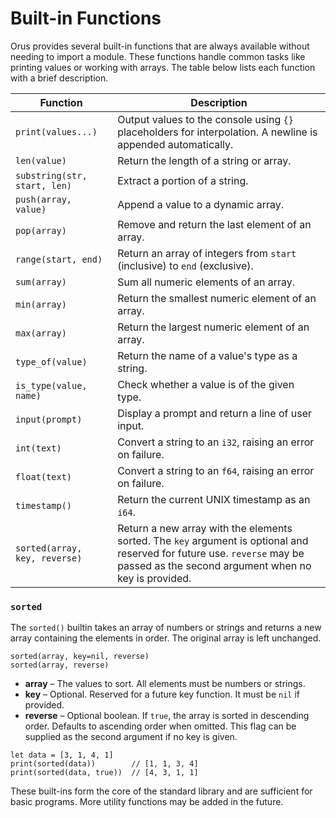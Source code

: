 # Built-in Functions

Orus provides several built-in functions that are always available without
needing to import a module. These functions handle common tasks like printing
values or working with arrays. The table below lists each function with a brief
description.

| Function | Description |
|----------|-------------|
| `print(values...)` | Output values to the console using `{}` placeholders for interpolation. A newline is appended automatically. |
| `len(value)` | Return the length of a string or array. |
| `substring(str, start, len)` | Extract a portion of a string. |
| `push(array, value)` | Append a value to a dynamic array. |
| `pop(array)` | Remove and return the last element of an array. |
| `range(start, end)` | Return an array of integers from `start` (inclusive) to `end` (exclusive). |
| `sum(array)` | Sum all numeric elements of an array.
| `min(array)` | Return the smallest numeric element of an array.
| `max(array)` | Return the largest numeric element of an array.
| `type_of(value)` | Return the name of a value's type as a string. |
| `is_type(value, name)` | Check whether a value is of the given type. |
| `input(prompt)` | Display a prompt and return a line of user input. |
| `int(text)` | Convert a string to an `i32`, raising an error on failure. |
| `float(text)` | Convert a string to an `f64`, raising an error on failure. |
| `timestamp()` | Return the current UNIX timestamp as an `i64`. |
| `sorted(array, key, reverse)` | Return a new array with the elements sorted. The `key` argument is optional and reserved for future use. `reverse` may be passed as the second argument when no key is provided. |

### `sorted`

The `sorted()` builtin takes an array of numbers or strings and returns a new
array containing the elements in order. The original array is left unchanged.

```
sorted(array, key=nil, reverse)
sorted(array, reverse)
```

* **array** – The values to sort. All elements must be numbers or strings.
* **key** – Optional. Reserved for a future key function. It must be `nil` if
  provided.
* **reverse** – Optional boolean. If `true`, the array is sorted in descending
  order. Defaults to ascending order when omitted. This flag can be supplied
  as the second argument if no key is given.

```orus
let data = [3, 1, 4, 1]
print(sorted(data))        // [1, 1, 3, 4]
print(sorted(data, true))  // [4, 3, 1, 1]
```


These built-ins form the core of the standard library and are sufficient for
basic programs. More utility functions may be added in the future.
